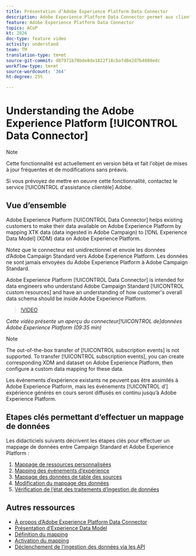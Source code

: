 ```yaml
---
title: Présentation d’Adobe Experience Platform Data Connector
description: Adobe Experience Platform Data Connector permet aux clients existants de rendre leurs données disponibles sur Adobe Experience Platform en mappant les données XTK (données ingérées dans Campaign) avec les données XDM (Experience Data Model) sur Adobe Experience Platform.
feature: Adobe Experience Platform Data Connector
topics: ACoP
kt: 2826
doc-type: feature video
activity: understand
team: TM
translation-type: tm+mt
source-git-commit: d87971b70bde8de1822f18cbafd8e2d7b4808edc
workflow-type: tm+mt
source-wordcount: '364'
ht-degree: 25%

---
```



# Understanding the Adobe Experience Platform [!UICONTROL Data Connector]

>[!NOTE]
>
>Cette fonctionnalité est actuellement en version bêta et fait l&#39;objet de mises à jour fréquentes et de modifications sans préavis.
>
>Si vous prévoyez de mettre en oeuvre cette fonctionnalité, contactez le service [!UICONTROL d&#39;assistance clientèle] Adobe.

## Vue d’ensemble

Adobe Experience Platform [!UICONTROL Data Connector] helps existing customers to make their data available on Adobe Experience Platform by mapping XTK data (data ingested in Adobe Campaign) to [!DNL Experience Data Model] (XDM) data on Adobe Experience Platform.

Notez que le connecteur est unidirectionnel et envoie les données d’Adobe Campaign Standard vers Adobe Experience Platform. Les données ne sont jamais envoyées du Adobe Experience Platform à Adobe Campaign Standard.

Adobe Experience Platform [!UICONTROL Data Connector] is intended for data engineers who understand Adobe Campaign Standard [!UICONTROL custom resources] and have an understanding of how customer&#39;s overall data schema should be inside Adobe Experience Platform.

>[!VIDEO](https://video.tv.adobe.com/v/27304?quality=12)

*Cette vidéo présente un aperçu du connecteur[!UICONTROL de]données Adobe Experience Platform (09:35 min)*

>[!NOTE]
>
>The out-of-the-box transfer of [!UICONTROL subscription events] is not supported. To transfer [!UICONTROL subscription events], you can create corresponding XDM and dataset on Adobe Experience Platform, then configure a custom data mapping for these data.
>
>Les événements  d’expérience existants ne peuvent pas être assimilés à Adobe Experience Platform, mais les événements [!UICONTROL d’] expérience générés en cours seront diffusés en continu jusqu’à Adobe Experience Platform.

## Etapes clés permettant d’effectuer un mappage de données

Les didacticiels suivants décrivent les étapes clés pour effectuer un mappage de données entre Campaign Standard et Adobe Experience Platform :

1. [Mappage de ressources personnalisées](/help/administrating/adobe-experience-platform-data-connector/mapping-custom-resources.md)
2. [Mapping des événements d’expérience](/help/administrating/adobe-experience-platform-data-connector/mapping-experience-events.md)
3. [Mappage des données de table des sources](/help/administrating/adobe-experience-platform-data-connector/mapping-seed-table-data.md)
4. [Modification du mappage des données](/help/administrating/adobe-experience-platform-data-connector/modifying-data-mapping.md)
5. [Vérification de l’état des traitements d’ingestion de données](/help/administrating/adobe-experience-platform-data-connector/checking-status-of-data-ingestion-jobs.md)

## Autres ressources

* [À propos d’Adobe Experience Platform Data Connector](https://docs.adobe.com/content/help/en/campaign-standard/using/administrating/mapping-campaign-and-aep-data/aep-about-data-connector.html)
* [Présentation d’Experience Data Model](https://docs.adobe.com/content/help/en/campaign-standard/using/administrating/mapping-campaign-and-aep-data/aep-data-model-overview.html)
* [Définition du mapping](https://docs.adobe.com/content/help/en/campaign-standard/using/administrating/mapping-campaign-and-aep-data/aep-mapping-definition.html)
* [Activation du mapping](https://docs.adobe.com/content/help/en/campaign-standard/using/administrating/mapping-campaign-and-aep-data/aep-mapping-activation.html)
* [Déclenchement de l’ingestion des données via les API](https://docs.adobe.com/content/help/en/campaign-standard/using/administrating/mapping-campaign-and-aep-data/aep-triggering-data-ingestion.html)
